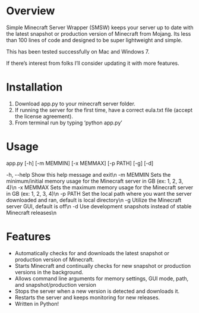 # Overview

Simple Minecraft Server Wrapper (SMSW) keeps your server up to date with the latest snapshot or production version of Minecraft from Mojang.  Its less than 100 lines of code and designed to be super lightweight and simple.

This has been tested successfully on Mac and Windows 7.

If there’s interest from folks I’ll consider updating it with more features.

# Installation

1. Download app.py to your minecraft server folder.
2. If running the server for the first time, have a correct eula.txt file (accept the license agreement).
3. From terminal run by typing ‘python app.py’

# Usage
app.py [-h] [-m MEMMIN] [-x MEMMAX] [-p PATH] [-g] [-d]

-h, --help  Show this help message and exit\n
-m MEMMIN   Sets the minimum/initial memory usage for the Minecraft server in GB (ex: 1, 2, 3, 4)\n
-x MEMMAX   Sets the maximum memory usage for the Minecraft server in GB (ex: 1, 2, 3, 4)\n
-p PATH     Set the local path where you want the server downloaded and ran, default is local directory\n
-g          Utilize the Minecraft server GUI, default is off\n
-d          Use development snapshots instead of stable Minecraft releases\n


# Features

- Automatically checks for and downloads the latest snapshot or production version of Minecraft.
- Starts Minecraft and continually checks for new snapshot or production versions in the background.
- Allows command line arguments for memory settings, GUI mode, path, and snapshot/production version
- Stops the server when a new version is detected and downloads it.
- Restarts the server and keeps monitoring for new releases.
- Written in Python!
